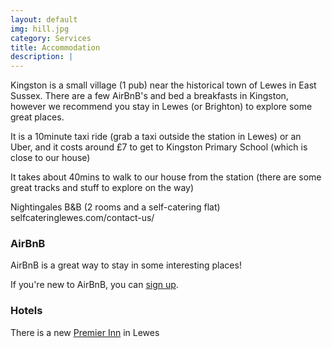 ```yaml
---
layout: default
img: hill.jpg
category: Services
title: Accommodation
description: |
---
```


Kingston is a small village (1 pub) near the historical town of Lewes in East Sussex. There are a few AirBnB's and bed a breakfasts in Kingston, however we recommend you stay in Lewes (or Brighton) to explore some great places. 

It is a 10minute taxi ride (grab a taxi outside the station in Lewes) or an Uber, and it costs around £7 to get to Kingston Primary School (which is close to our house)

It takes about 40mins to walk to our house from the station (there are some great tracks and stuff to explore on the way)

Nightingales B&B (2 rooms and a self-catering flat) selfcateringlewes.com/contact-us/

### <i class="fa fa-shower" aria-hidden="true"></i> AirBnB
AirBnB is a great way to stay in some interesting places! 

If you're new to AirBnB, you can [sign up](www.airbnb.com/).

### <i class="fa fa-bed" aria-hidden="true"></i> Hotels
There is a new [Premier Inn](https://www.premierinn.com/gb/en/hotels/england/east-sussex/lewes/lewes-town-centre.html?cid=GLBC_LEWTOW) in Lewes 


